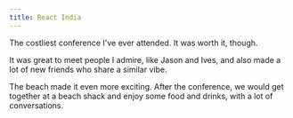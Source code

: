 ```yaml
---
title: React India
---
```


The costliest conference I've ever attended. It was worth it, though.

It was great to meet people I admire, like Jason and Ives, and also made a lot of new friends who share a similar vibe.

The beach made it even more exciting. After the conference, we would get together at a beach shack and enjoy some food and drinks, with a lot of conversations.
